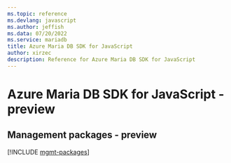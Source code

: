 ```yaml
---
ms.topic: reference
ms.devlang: javascript
ms.author: jeffish
ms.data: 07/20/2022
ms.service: mariadb
title: Azure Maria DB SDK for JavaScript
author: xirzec
description: Reference for Azure Maria DB SDK for JavaScript
---
```

# Azure Maria DB SDK for JavaScript - preview

## Management packages - preview
[!INCLUDE [mgmt-packages](maria-db-mgmt-index.md)]
